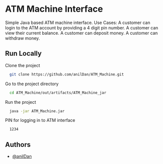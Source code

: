 
# ATM Machine Interface

Simple Java based ATM machine interface.
Use Cases:
A customer can login to the ATM account by providing a 4 digit pin number.
A customer can view their current balance.
A customer can deposit money.
A customer can withdraw money.


## Run Locally

Clone the project

```bash
  git clone https://github.com/anilDan/ATM_Machine.git
```

Go to the project directory

```bash
  cd ATM_Machine/out/artifacts/ATM_Machine_jar
```

Run the project

```bash
  java -jar ATM_Machine.jar
```

PIN for logging in to ATM interface

```bash
  1234
```

  
## Authors

- [@anilDan](https://github.com/anilDan)

  
